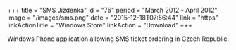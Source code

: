 +++
title = "SMS Jízdenka"
id = "76"
period = "March 2012 - April 2012"
image = "/images/sms.png"
date = "2015-12-18T07:56:44"
link = "https"
linkActionTitle = "Windows Store"
linkAction = "Download"
+++

Windows Phone application allowing SMS ticket ordering in Czech Republic.
